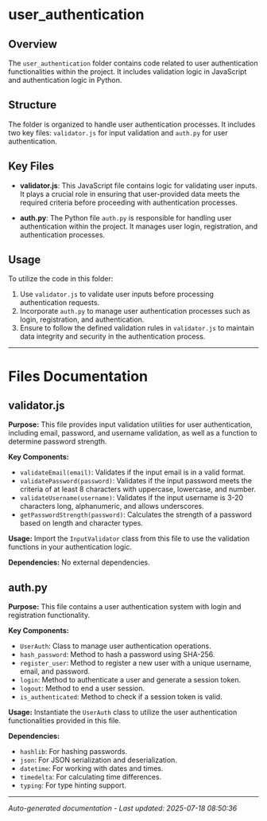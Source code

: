 # user_authentication

## Overview
The `user_authentication` folder contains code related to user authentication functionalities within the project. It includes validation logic in JavaScript and authentication logic in Python.

## Structure
The folder is organized to handle user authentication processes. It includes two key files: `validator.js` for input validation and `auth.py` for user authentication.

## Key Files
- **validator.js**: This JavaScript file contains logic for validating user inputs. It plays a crucial role in ensuring that user-provided data meets the required criteria before proceeding with authentication processes.
  
- **auth.py**: The Python file `auth.py` is responsible for handling user authentication within the project. It manages user login, registration, and authentication processes.

## Usage
To utilize the code in this folder:
1. Use `validator.js` to validate user inputs before processing authentication requests.
2. Incorporate `auth.py` to manage user authentication processes such as login, registration, and authentication.
3. Ensure to follow the defined validation rules in `validator.js` to maintain data integrity and security in the authentication process.

---

# Files Documentation

## validator.js

**Purpose:** This file provides input validation utilities for user authentication, including email, password, and username validation, as well as a function to determine password strength.

**Key Components:**
- `validateEmail(email)`: Validates if the input email is in a valid format.
- `validatePassword(password)`: Validates if the input password meets the criteria of at least 8 characters with uppercase, lowercase, and number.
- `validateUsername(username)`: Validates if the input username is 3-20 characters long, alphanumeric, and allows underscores.
- `getPasswordStrength(password)`: Calculates the strength of a password based on length and character types.

**Usage:** Import the `InputValidator` class from this file to use the validation functions in your authentication logic.

**Dependencies:** No external dependencies.

## auth.py

**Purpose:** This file contains a user authentication system with login and registration functionality.

**Key Components:**
- `UserAuth`: Class to manage user authentication operations.
- `hash_password`: Method to hash a password using SHA-256.
- `register_user`: Method to register a new user with a unique username, email, and password.
- `login`: Method to authenticate a user and generate a session token.
- `logout`: Method to end a user session.
- `is_authenticated`: Method to check if a session token is valid.

**Usage:** Instantiate the `UserAuth` class to utilize the user authentication functionalities provided in this file.

**Dependencies:**
- `hashlib`: For hashing passwords.
- `json`: For JSON serialization and deserialization.
- `datetime`: For working with dates and times.
- `timedelta`: For calculating time differences.
- `typing`: For type hinting support.

---
*Auto-generated documentation - Last updated: 2025-07-18 08:50:36*
